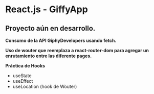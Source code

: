 # React.js - GiffyApp

## Proyecto aún en desarrollo.

**Consumo de la API GiphyDevelopers usando fetch.**

**Uso de wouter que reemplaza a react-router-dom para agregar un enrutamiento entre las diferente pages.**

**Práctica de Hooks**

- useState
- useEffect
- useLocation (hook de Wouter)